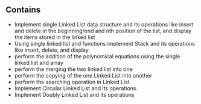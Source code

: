 ## Contains

- Implement single Linked List data structure and its operations like insert and delete in the beginning/end and nth position of the list, and display the items stored in the linked list
- Using single linked list and functions implement Stack and its operations like insert, delete, and display.
- perform the addition of the polynomical equations using the single linked list and array
- perform the merging the two linked list into one
- perform the copying of the one Linked List into another
- perform the searching operation in Linked List
- Implement Circular Linked List and its operations.
- Implement Doubly Linked List and its operations


 
